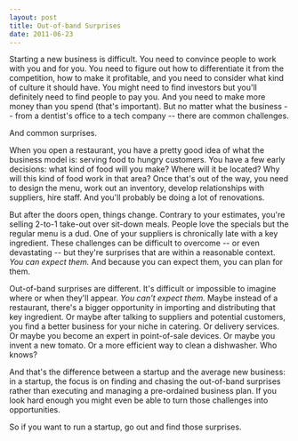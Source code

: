 ```yaml
---
layout: post
title: Out-of-band Surprises
date: 2011-06-23
---
```


Starting a new business is difficult. You need to convince people to work with you and for you. You need to figure out how to differentiate it from the competition, how to make it profitable, and you need to consider what kind of culture it should have. You might need to find investors but you'll definitely need to find people to pay you. And you need to make more money than you spend (that's important). But no matter what the business -- from a dentist's office to a tech company -- there are common challenges.

And common surprises.

When you open a restaurant, you have a pretty good idea of what the business model is: serving food to hungry customers. You have a few early decisions: what kind of food will you make? Where will it be located? Why will this kind of food work in that area? Once that's out of the way, you need to design the menu, work out an inventory, develop relationships with suppliers, hire staff. And you'll probably be doing a lot of renovations.

But after the doors open, things change. Contrary to your estimates, you're selling 2-to-1 take-out over sit-down meals. People love the specials but the regular menu is a dud. One of your suppliers is chronically late with a key ingredient. These challenges can be difficult to overcome -- or even devastating -- but they're surprises that are within a reasonable context. *You can expect them.* And because you can expect them, you can plan for them.

Out-of-band surprises are different. It's difficult or impossible to imagine where or when they'll appear. *You can't expect them.* Maybe instead of a restaurant, there's a bigger opportunity in importing and distributing that key ingredient. Or maybe after talking to suppliers and potential customers, you find a better business for your niche in catering. Or delivery services. Or maybe you become an expert in point-of-sale devices. Or maybe you invent a new tomato. Or a more efficient way to clean a dishwasher. Who knows?

And that's the difference between a startup and the average new business: in a startup, the focus is on finding and chasing the out-of-band surprises rather than executing and managing a pre-ordained business plan. If you look hard enough you might even be able to turn those challenges into opportunities.

So if you want to run a startup, go out and find those surprises.